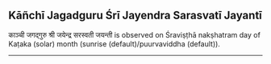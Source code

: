 ## Kāñchī Jagadguru Śrī Jayendra Sarasvatī Jayantī
काञ्ची जगद्गुरु श्री जयेन्द्र सरस्वती जयन्ती is observed on Śraviṣṭhā nakṣhatram day of Kaṭaka (solar) month (sunrise (default)/puurvaviddha (default)).



---
